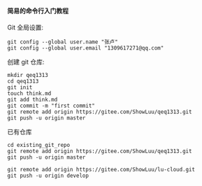 #### 简易的命令行入门教程

Git 全局设置:

```shell
git config --global user.name "张卢"
git config --global user.email "1309617271@qq.com"
```

创建 git 仓库:

```shell
mkdir qeq1313
cd qeq1313
git init
touch think.md
git add think.md
git commit -m "first commit"
git remote add origin https://gitee.com/ShowLuu/qeq1313.git
git push -u origin master
```

已有仓库

```shell
cd existing_git_repo
git remote add origin https://gitee.com/ShowLuu/qeq1313.git
git push -u origin master

git remote add origin https://gitee.com/ShowLuu/lu-cloud.git
git push -u origin develop
```

